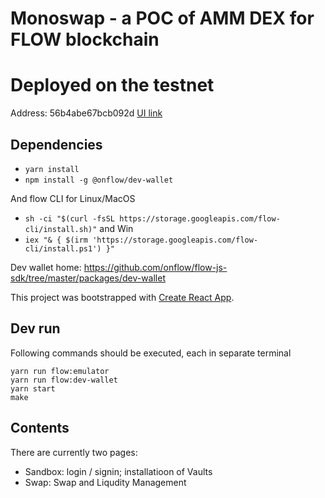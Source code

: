 # Monoswap - a POC of AMM DEX for FLOW blockchain

# Deployed on the testnet 
Address: 56b4abe67bcb092d
[UI link](https://monoswap.herokuapp.com)

## Dependencies

* `yarn install`
* `npm install -g @onflow/dev-wallet`

And flow CLI for Linux/MacOS
* `sh -ci "$(curl -fsSL https://storage.googleapis.com/flow-cli/install.sh)"`
and Win
* `iex "& { $(irm 'https://storage.googleapis.com/flow-cli/install.ps1') }"`

Dev wallet home: https://github.com/onflow/flow-js-sdk/tree/master/packages/dev-wallet

This project was bootstrapped with [Create React App](https://github.com/facebook/create-react-app).

## Dev run

Following commands should be executed, each in separate terminal 

    yarn run flow:emulator
    yarn run flow:dev-wallet
    yarn start
    make

## Contents

There are currently two pages: 
* Sandbox: login / signin; installatioon of Vaults
* Swap: Swap and Liqudity Management    
